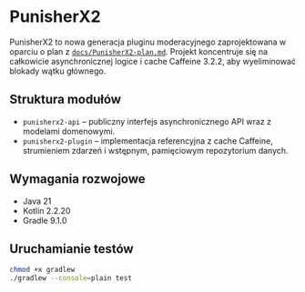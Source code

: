 # PunisherX2

PunisherX2 to nowa generacja pluginu moderacyjnego zaprojektowana w oparciu o plan z [`docs/PunisherX2-plan.md`](docs/PunisherX2-plan.md).
Projekt koncentruje się na całkowicie asynchronicznej logice i cache Caffeine 3.2.2, aby wyeliminować blokady wątku głównego.

## Struktura modułów
- `punisherx2-api` – publiczny interfejs asynchronicznego API wraz z modelami domenowymi.
- `punisherx2-plugin` – implementacja referencyjna z cache Caffeine, strumieniem zdarzeń i wstępnym, pamięciowym repozytorium danych.

## Wymagania rozwojowe
- Java 21
- Kotlin 2.2.20
- Gradle 9.1.0

## Uruchamianie testów
```bash
chmod +x gradlew
./gradlew --console=plain test
```
